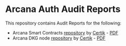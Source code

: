 # Arcana Auth Audit Reports

This repository contains Audit Reports for the following:

* Arcana Smart Contracts [repository](https://github.com/arcana-network/arcana-smart-contract) by [Certik](https://www.certik.com/) - [PDF](./REP-final-20221228T082421Z.pdf)
* Arcana DKG node [repository](https://github.com/arcana-network/dkgnode) by [Certik](https://www.certik.com/) - [PDF](./REP-final-20221228T073502Z.pdf)
